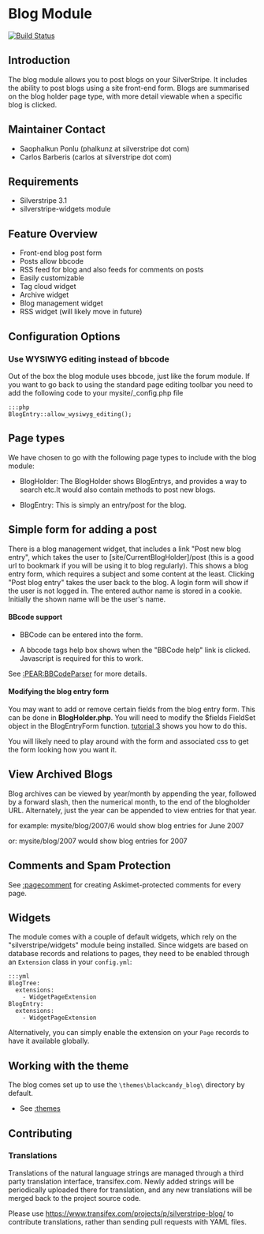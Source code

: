 # Blog Module

[![Build Status](https://secure.travis-ci.org/silverstripe/silverstripe-blog.png?branch=master)](http://travis-ci.org/silverstripe/silverstripe-blog)

## Introduction

The blog module allows you to post blogs on your SilverStripe. It includes the ability to post blogs using a site front-end form. Blogs are summarised on the blog holder page type, with more detail viewable when a specific blog is clicked.

## Maintainer Contact ##

 * Saophalkun Ponlu (phalkunz at silverstripe dot com)
 * Carlos Barberis (carlos at silverstripe dot com)

## Requirements

 * Silverstripe 3.1
 * silverstripe-widgets module

## Feature Overview

*  Front-end blog post form
*  Posts allow bbcode
*  RSS feed for blog and also feeds for comments on posts
*  Easily customizable
*  Tag cloud widget
*  Archive widget
*  Blog management widget
*  RSS widget (will likely move in future)

## Configuration Options

### Use WYSIWYG editing instead of bbcode

Out of the box the blog module uses bbcode, just like the forum module. If you want to go back to using the standard page editing toolbar you need to add the following code to your mysite/_config.php file

	:::php
	BlogEntry::allow_wysiwyg_editing();


## Page types

We have chosen to go with the following page types to include with the blog module:

*  BlogHolder: The BlogHolder shows BlogEntrys, and provides a way to search etc.It would also contain methods to post new blogs.

*  BlogEntry: This is simply an entry/post for the blog.


## Simple form for adding a post

There is a blog management widget, that includes a link "Post new blog entry", which takes the user to [site/CurrentBlogHolder]/post (this is a good url to bookmark if you will be using it to blog regularly). This shows a blog entry form, which requires a subject and some content at the least. Clicking "Post blog entry" takes the user back to the blog. A login form will show if the user is not logged in. The entered author name is stored in a cookie. Initially the shown name will be the user's name.

#### BBcode support

*  BBCode can be entered into the form.

*  A bbcode tags help box shows when the "BBCode help" link is clicked. Javascript is required for this to work.

See [:PEAR:BBCodeParser](/PEAR/BBCodeParser) for more details.

#### Modifying the blog entry form

You may want to add or remove certain fields from the blog entry form. This can be done in **BlogHolder.php**. You will need to modify the $fields FieldSet object in the BlogEntryForm function. [tutorial 3](tutorial/3-forms#creating_the_form) shows you how to do this.

You will likely need to play around with the form and associated css to get the form looking how you  want it.

## View Archived Blogs

Blog archives can be viewed by year/month by appending the year, followed by a forward slash, then the numerical month, to the end of the blogholder URL. Alternately, just the year can be appended to view entries for that year.

for example: mysite/blog/2007/6 would show blog entries for June 2007

or: mysite/blog/2007 would show blog entries for 2007

## Comments and Spam Protection

See [:pagecomment](/pagecomment) for creating Askimet-protected comments for every page.

## Widgets

The module comes with a couple of default widgets, which rely on the "silverstripe/widgets"
module being installed. Since widgets are based on database records and relations
to pages, they need to be enabled through an `Extension` class in your `config.yml`:

	:::yml
	BlogTree:
	  extensions:
	    - WidgetPageExtension
	BlogEntry:
	  extensions:
	    - WidgetPageExtension

Alternatively, you can simply enable the extension on your `Page` records
to have it available globally.

## Working with the theme

The blog comes set up to use the `\themes\blackcandy_blog\` directory by default. 

   * See [:themes](/themes)

## Contributing

### Translations

Translations of the natural language strings are managed through a
third party translation interface, transifex.com.
Newly added strings will be periodically uploaded there for translation,
and any new translations will be merged back to the project source code.

Please use https://www.transifex.com/projects/p/silverstripe-blog/ to contribute translations,
rather than sending pull requests with YAML files.